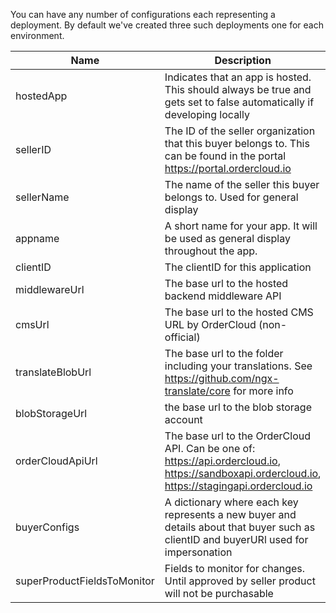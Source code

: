 You can have any number of configurations each representing a deployment. By default we've created three such deployments one for each environment.

| Name                          | Description                                                                                                                                      |
| ----------------------------- | ------------------------------------------------------------------------------------------------------------------------------------------------ |
| hostedApp                     | Indicates that an app is hosted. This should always be true and gets set to false automatically if developing locally                            |
| sellerID                      | The ID of the seller organization that this buyer belongs to. This can be found in the portal https://portal.ordercloud.io                       |
| sellerName                    | The name of the seller this buyer belongs to. Used for general display                                                                           |
| appname                       | A short name for your app. It will be used as general display throughout the app.                                                                |
| clientID                      | The clientID for this application                                                                                                                |
| middlewareUrl                 | The base url to the hosted backend middleware API                                                                                                |
| cmsUrl                        | The base url to the hosted CMS URL by OrderCloud (non-official)                                                                                  |
| translateBlobUrl              | The base url to the folder including your translations. See https://github.com/ngx-translate/core for more info                                  |
| blobStorageUrl                | the base url to the blob storage account                                                                                                         |
| orderCloudApiUrl              | The base url to the OrderCloud API. Can be one of: https://api.ordercloud.io, https://sandboxapi.ordercloud.io, https://stagingapi.ordercloud.io       |
| buyerConfigs                  | A dictionary where each key represents a new buyer and details about that buyer such as clientID and buyerURl used for impersonation             |
| superProductFieldsToMonitor   | Fields to monitor for changes. Until approved by seller product will not be purchasable                                                          |
